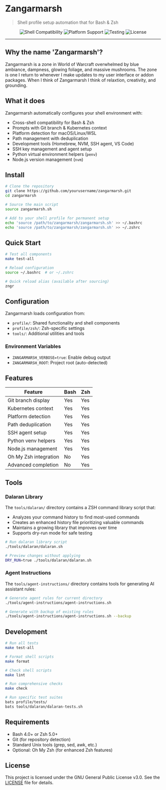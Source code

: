 # Zangarmarsh

> Shell profile setup automation that for Bash & Zsh

<div align="center">

![Shell Compatibility](https://img.shields.io/badge/shell-bash%20%7C%20zsh-blue)
![Platform Support](https://img.shields.io/badge/platform-macOS%20%7C%20Linux%20%7C%20WSL-green)
![Testing](https://img.shields.io/badge/tests-bats-orange)
![License](https://img.shields.io/badge/license-GPL%203.0-green)

</div>

---

## Why the name 'Zangarmarsh'?

Zangarmarsh is a zone in World of Warcraft overwhelmed by blue ambiance, dampness, glowing foliage, and massive mushrooms. The zone is one I return to whenever I make updates to my user interface or addon packages. When I think of Zangarmarsh I think of relaxtion, creativity, and grounding.

## What it does

Zangarmarsh automatically configures your shell environment with:

- Cross-shell compatibility for Bash & Zsh
- Prompts with Git branch & Kubernetes context
- Platform detection for macOS/Linux/WSL
- Path management with deduplication
- Development tools (Homebrew, NVM, SSH agent, VS Code)
- SSH key management and agent setup
- Python virtual environment helpers (`penv`)
- Node.js version management (`nvm`)

## Install

```bash
# Clone the repository
git clone https://github.com/yourusername/zangarmarsh.git
cd zangarmarsh

# Source the main script
source zangarmarsh.sh

# Add to your shell profile for permanent setup
echo 'source /path/to/zangarmarsh/zangarmarsh.sh' >> ~/.bashrc
echo 'source /path/to/zangarmarsh/zangarmarsh.sh' >> ~/.zshrc
```

## Quick Start

```bash
# Test all components
make test-all

# Reload configuration
source ~/.bashrc  # or ~/.zshrc

# Quick reload alias (available after sourcing)
zngr
```

## Configuration

Zangarmarsh loads configuration from:

- `profile/`: Shared functionality and shell components
- `profile/zsh/`: Zsh-specific settings
- `tools/`: Additional utilities and tools

### Environment Variables

- `ZANGARMARSH_VERBOSE=true`: Enable debug output
- `ZANGARMARSH_ROOT`: Project root (auto-detected)

## Features

| Feature               | Bash | Zsh |
| --------------------- | ---- | --- |
| Git branch display    | Yes  | Yes |
| Kubernetes context    | Yes  | Yes |
| Platform detection    | Yes  | Yes |
| Path deduplication    | Yes  | Yes |
| SSH agent setup       | Yes  | Yes |
| Python venv helpers   | Yes  | Yes |
| Node.js management    | Yes  | Yes |
| Oh My Zsh integration | No   | Yes |
| Advanced completion   | No   | Yes |

## Tools

### Dalaran Library

The `tools/dalaran/` directory contains a ZSH command library script that:

- Analyzes your command history to find most-used commands
- Creates an enhanced history file prioritizing valuable commands
- Maintains a growing library that improves over time
- Supports dry-run mode for safe testing

```bash
# Run dalaran library script
./tools/dalaran/dalaran.sh

# Preview changes without applying
DRY_RUN=true ./tools/dalaran/dalaran.sh
```

### Agent Instructions

The `tools/agent-instructions/` directory contains tools for generating AI assistant rules:

```bash
# Generate agent rules for current directory
./tools/agent-instructions/agent-instructions.sh

# Generate with backup of existing rules
./tools/agent-instructions/agent-instructions.sh --backup
```

## Development

```bash
# Run all tests
make test-all

# Format shell scripts
make format

# Check shell scripts
make lint

# Run comprehensive checks
make check

# Run specific test suites
bats profile/tests/
bats tools/dalaran/dalaran-tests.sh
```

## Requirements

- Bash 4.0+ or Zsh 5.0+
- Git (for repository detection)
- Standard Unix tools (grep, sed, awk, etc.)
- Optional: Oh My Zsh (for enhanced Zsh features)

## License

This project is licensed under the GNU General Public License v3.0. See the [LICENSE](LICENSE) file for details.
